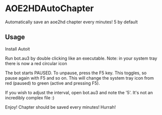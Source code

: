 AOE2HDAutoChapter
=================

Automatically save an aoe2hd chapter every <period> minutes! 5 by default

Usage
-----

Install Autoit

Run bot.au3 by double clicking like an executable. Note: in your system tray there is now a red circular icon

The bot starts PAUSED. To unpause, press the F5 key. This toggles, so pause again with F5 and so on. This will
change the system tray icon from red (paused) to green (active and pressing F5).

If you wish to adjust the interval, open bot.au3 and note the '5'. It's not an incredibly complex file :)

Enjoy! Chapter should be saved every <period> minutes! Hurrah!
